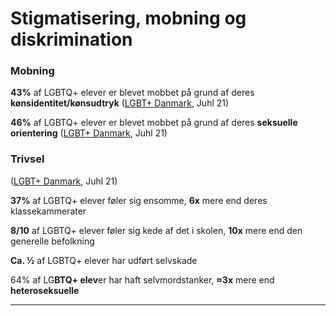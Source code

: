 # Stigmatisering, mobning og diskrimination

### Mobning

**43%** af LGBTQ+ elever er blevet mobbet på grund af deres **kønsidentitet/kønsudtryk** ([LGBT+ Danmark](https://lgbt.dk/wp-content/uploads/2021/06/Stop-diskrimination-i-skolen-2021.pdf), Juhl 21)

**46%** af LGBTQ+ elever er blevet mobbet på grund af deres **seksuelle orientering** ([LGBT+ Danmark](https://lgbt.dk/wp-content/uploads/2021/06/Stop-diskrimination-i-skolen-2021.pdf), Juhl 21)

### Trivsel

([LGBT+ Danmark](https://lgbt.dk/wp-content/uploads/2021/06/Stop-diskrimination-i-skolen-2021.pdf), Juhl 21)

**37%** af LGBTQ+ elever føler sig ensomme, **6x** mere end deres klassekammerater

**8/10** af LGBTQ+ elever føler sig kede af det i skolen, **10x** mere end den generelle befolkning

**Ca. ½** af LGBTQ+ elever har udført selvskade

64% af LG**BTQ+ elev**er har haft selvmordstanker, **≈3x** mere end **heteroseksuelle**

****
